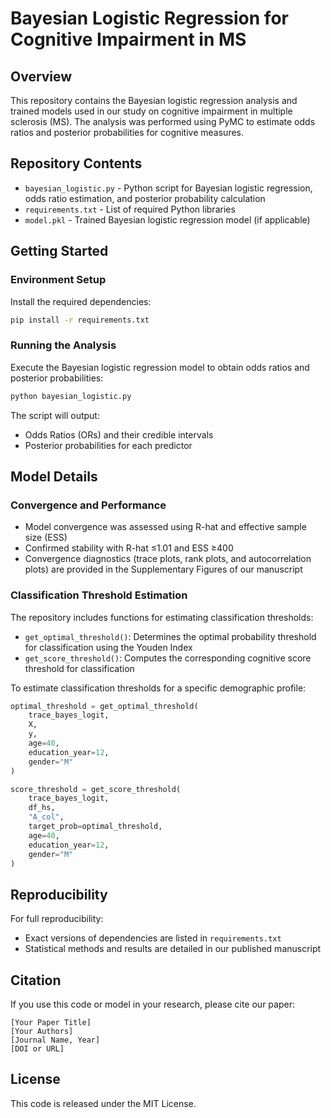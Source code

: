 # Bayesian Logistic Regression for Cognitive Impairment in MS

## Overview

This repository contains the Bayesian logistic regression analysis and trained models used in our study on cognitive impairment in multiple sclerosis (MS). The analysis was performed using PyMC to estimate odds ratios and posterior probabilities for cognitive measures.

## Repository Contents

- `bayesian_logistic.py` - Python script for Bayesian logistic regression, odds ratio estimation, and posterior probability calculation
- `requirements.txt` - List of required Python libraries
- `model.pkl` - Trained Bayesian logistic regression model (if applicable)

## Getting Started

### Environment Setup

Install the required dependencies:

```bash
pip install -r requirements.txt
```

### Running the Analysis

Execute the Bayesian logistic regression model to obtain odds ratios and posterior probabilities:

```bash
python bayesian_logistic.py
```

The script will output:
- Odds Ratios (ORs) and their credible intervals
- Posterior probabilities for each predictor

## Model Details

### Convergence and Performance

- Model convergence was assessed using R-hat and effective sample size (ESS)
- Confirmed stability with R-hat ≤1.01 and ESS ≥400
- Convergence diagnostics (trace plots, rank plots, and autocorrelation plots) are provided in the Supplementary Figures of our manuscript

### Classification Threshold Estimation

The repository includes functions for estimating classification thresholds:

- `get_optimal_threshold()`: Determines the optimal probability threshold for classification using the Youden Index
- `get_score_threshold()`: Computes the corresponding cognitive score threshold for classification

To estimate classification thresholds for a specific demographic profile:

```python
optimal_threshold = get_optimal_threshold(
    trace_bayes_logit, 
    X, 
    y, 
    age=40, 
    education_year=12, 
    gender="M"
)

score_threshold = get_score_threshold(
    trace_bayes_logit, 
    df_hs, 
    "A_col", 
    target_prob=optimal_threshold, 
    age=40, 
    education_year=12, 
    gender="M"
)
```

## Reproducibility

For full reproducibility:
- Exact versions of dependencies are listed in `requirements.txt`
- Statistical methods and results are detailed in our published manuscript

## Citation

If you use this code or model in your research, please cite our paper:

```text
[Your Paper Title]
[Your Authors]
[Journal Name, Year]
[DOI or URL]
```

## License

This code is released under the MIT License.